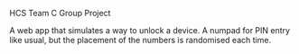 HCS Team C Group Project

A web app that simulates a way to unlock a device. A numpad for PIN entry like usual, but the placement of the numbers is randomised each time. 